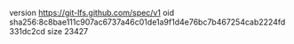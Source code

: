 version https://git-lfs.github.com/spec/v1
oid sha256:8c8bae111c907ac6737a46c01de1a9f1d4e76bc7b467254cab2224fd331dc2cd
size 23427
